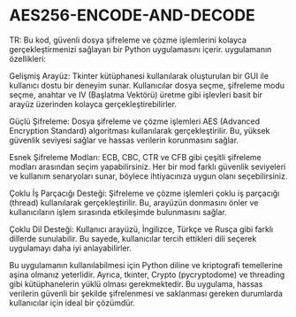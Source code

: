 # AES256-ENCODE-AND-DECODE

TR: Bu kod, güvenli dosya şifreleme ve çözme işlemlerini kolayca gerçekleştirmenizi sağlayan bir Python uygulamasını içerir.  uygulamanın özellikleri:

Gelişmiş Arayüz: Tkinter kütüphanesi kullanılarak oluşturulan bir GUI ile kullanıcı dostu bir deneyim sunar. Kullanıcılar dosya seçme, şifreleme modu seçme, anahtar ve IV (Başlatma Vektörü) üretme gibi işlevleri basit bir arayüz üzerinden kolayca gerçekleştirebilirler.

Güçlü Şifreleme: Dosya şifreleme ve çözme işlemleri AES (Advanced Encryption Standard) algoritması kullanılarak gerçekleştirilir. Bu, yüksek güvenlik seviyesi sağlar ve hassas verilerin korunmasını sağlar.

Esnek Şifreleme Modları: ECB, CBC, CTR ve CFB gibi çeşitli şifreleme modları arasından seçim yapabilirsiniz. Her bir mod farklı güvenlik seviyeleri ve kullanım senaryoları sunar, böylece ihtiyacınıza uygun olanı seçebilirsiniz.

Çoklu İş Parçacığı Desteği: Şifreleme ve çözme işlemleri çoklu iş parçacığı (thread) kullanılarak gerçekleştirilir. Bu, arayüzün donmasını önler ve kullanıcıların işlem sırasında etkileşimde bulunmasını sağlar.

Çoklu Dil Desteği: Kullanıcı arayüzü, İngilizce, Türkçe ve Rusça gibi farklı dillerde sunulabilir. Bu sayede, kullanıcılar tercih ettikleri dili seçerek uygulamayı daha iyi anlayabilirler.

Bu uygulamanın kullanılabilmesi için Python diline ve kriptografi temellerine aşina olmanız yeterlidir. Ayrıca, tkinter, Crypto (pycryptodome) ve threading gibi kütüphanelerin yüklü olması gerekmektedir. Bu uygulama, hassas verilerin güvenli bir şekilde şifrelenmesi ve saklanması gereken durumlarda kullanıcılar için ideal bir çözümdür.
